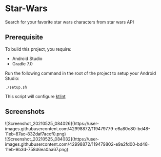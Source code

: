 # Star-Wars
Search for your favorite star wars characters from star wars API 

## Prerequisite
To build this project, you require:
- Android Studio 
- Gradle 7.0

Run the following command in the root of the project to setup your Android Studio:
```
./setup.sh
```
This script will configure [ktlint](https://github.com/shyiko/ktlint)

<h2 align="left">Screenshots</h2>
![Screenshot_20210525_084026](https://user-images.githubusercontent.com/42998872/119479779-e6a80c80-bd48-11eb-87ac-832daf7accf0.png) <br>
![Screenshot_20210525_084032](https://user-images.githubusercontent.com/42998872/119479802-e9a2fd00-bd48-11eb-9b3d-758d6ea0aa67.png)
